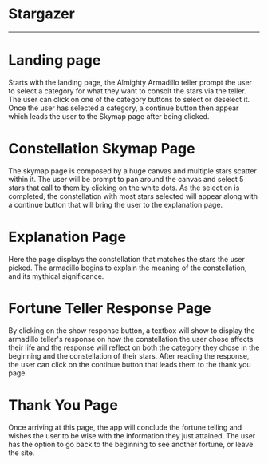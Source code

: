 # Stargazer

---

# Landing page

Starts with the landing page, the Almighty Armadillo teller prompt the user to select a category for what they want to consolt the stars via the teller. The user can click on one of the category buttons to select or deselect it. Once the user has selected a category, a continue button then appear which leads the user to the Skymap page after being clicked.

# Constellation Skymap Page

The skymap page is composed by a huge canvas and multiple stars scatter within it. The user will be prompt to pan around the canvas and select 5 stars that call to them by clicking on the white dots. As the selection is completed, the constellation with most stars selected will appear along with a continue button that will bring the user to the explanation page.

# Explanation Page

Here the page displays the constellation that matches the stars the user picked. The armadillo begins to explain the meaning of the constellation, and its mythical significance.

# Fortune Teller Response Page

By clicking on the show response button, a textbox will show to display the armadillo teller's response on how the constellation the user chose affects their life and the response will reflect on both the category they chose in the beginning and the constellation of their stars.
After reading the response, the user can click on the continue button that leads them to the thank you page.

# Thank You Page

Once arriving at this page, the app will conclude the fortune telling and wishes the user to be wise with the information they just attained. The user has the option to go back to the beginning to see another fortune, or leave the site.
